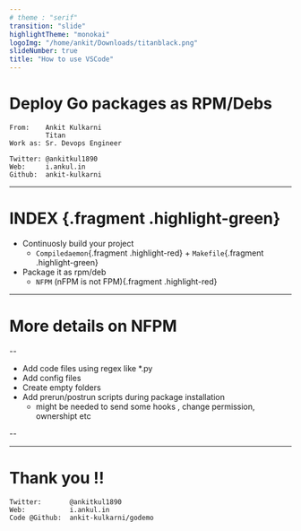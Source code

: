 ```yaml
---
# theme : "serif"
transition: "slide"
highlightTheme: "monokai"
logoImg: "/home/ankit/Downloads/titanblack.png"
slideNumber: true
title: "How to use VSCode"
---
```


# Deploy Go packages as RPM/Debs


```
From:    Ankit Kulkarni
         Titan 
Work as: Sr. Devops Engineer

Twitter: @ankitkul1890
Web:     i.ankul.in
Github:  ankit-kulkarni
```

---


# INDEX {.fragment .highlight-green}

- Continuosly build your project 
  - `Compiledaemon`{.fragment .highlight-red}   + `Makefile`{.fragment .highlight-green}
- Package it as rpm/deb
  - `NFPM` (nFPM is not FPM){.fragment .highlight-red}

---

# More details on NFPM

--

- Add code files using regex like *.py
- Add config files 
- Create empty folders 
- Add prerun/postrun scripts during package installation
    - might be needed to send some hooks , change permission, ownershipt etc

--

----


# Thank you !!

```
Twitter:       @ankitkul1890
Web:           i.ankul.in
Code @Github:  ankit-kulkarni/godemo
```




